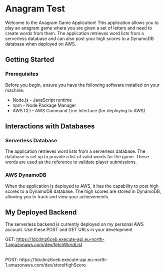 # Anagram Test

Welcome to the Anagram Game Application! This application allows you to play an anagram game where you are given a set of letters and need to create words from them. The application retrieves word lists from a serverless database and can also post your high scores to a DynamoDB database when deployed on AWS.

## Getting Started

### Prerequisites

Before you begin, ensure you have the following software installed on your machine:

- Node.js - JavaScript runtime
- npm - Node Package Manager
- AWS CLI - AWS Command Line Interface (for deploying to AWS)

## Interactions with Databases

### Serverless Database

The application retrieves word lists from a serverless database. The database is set up to provide a list of valid words for the game. These words are used as the reference to validate player submissions.

### AWS DynamoDB

When the application is deployed to AWS, it has the capability to post high scores to a DynamoDB database. The high scores are stored in DynamoDB, allowing you to track and view your achievements.

## My Deployed Backend

The serverless backend is currently deployed on my personal AWS account. Use these POST and GET URLs in your development

GET: https://1dcdmz6ceb.execute-api.eu-north-1.amazonaws.com/dev/fetchWordList

<br>
POST: https://1dcdmz6ceb.execute-api.eu-north-1.amazonaws.com/dev/storeHighScore